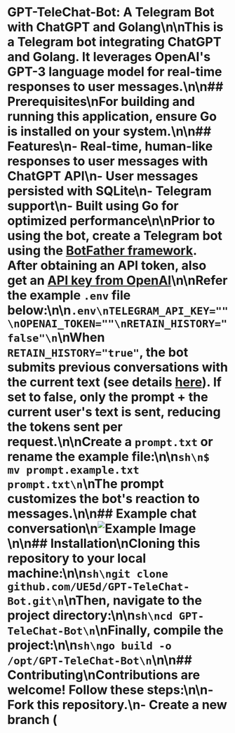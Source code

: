 # GPT-TeleChat-Bot: A Telegram Bot with ChatGPT and Golang\n\nThis is a Telegram bot integrating ChatGPT and Golang. It leverages OpenAI's GPT-3 language model for real-time responses to user messages.\n\n## Prerequisites\nFor building and running this application, ensure Go is installed on your system.\n\n## Features\n- Real-time, human-like responses to user messages with ChatGPT API\n- User messages persisted with SQLite\n- Telegram support\n- Built using Go for optimized performance\n\nPrior to using the bot, create a Telegram bot using the [BotFather framework](https://t.me/botfather). After obtaining an API token, also get an [API key from OpenAI](https://platform.openai.com/account/api-keys)\n\nRefer the example `.env` file below:\n\n```.env\nTELEGRAM_API_KEY=""\nOPENAI_TOKEN=""\nRETAIN_HISTORY="false"\n```\nWhen `RETAIN_HISTORY="true"`, the bot submits previous conversations with the current text (see details [here](https://platform.openai.com/docs/guides/chat/introduction)). If set to false, only the prompt + the current user's text is sent, reducing the tokens sent per request.\n\nCreate a `prompt.txt` or rename the example file:\n\n```sh\n$ mv prompt.example.txt prompt.txt\n```\nThe prompt customizes the bot's reaction to messages.\n\n## Example chat conversation\n![Example Image](./screenshots/scrnsht1.png)\n\n## Installation\nCloning this repository to your local machine:\n\n```sh\ngit clone github.com/UE5d/GPT-TeleChat-Bot.git\n```\nThen, navigate to the project directory:\n\n```sh\ncd GPT-TeleChat-Bot\n```\nFinally, compile the project:\n\n```sh\ngo build -o /opt/GPT-TeleChat-Bot\n```\n\n## Contributing\nContributions are welcome! Follow these steps:\n\n- Fork this repository.\n- Create a new branch (
